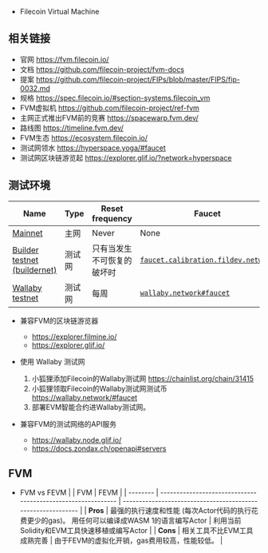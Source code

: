 - Filecoin Virtual Machine

## 相关链接
- 官网 https://fvm.filecoin.io/
- 文档 https://github.com/filecoin-project/fvm-docs
- 提案 https://github.com/filecoin-project/FIPs/blob/master/FIPS/fip-0032.md
- 规格 https://spec.filecoin.io/#section-systems.filecoin_vm
- FVM虚拟机 https://github.com/filecoin-project/ref-fvm
- 主网正式推出FVM前的竞赛 https://spacewarp.fvm.dev/
- 路线图 https://timeline.fvm.dev/
- FVM生态 https://ecosystem.filecoin.io/
- 测试网领水 https://hyperspace.yoga/#faucet
- 测试网区块链游览起 https://explorer.glif.io/?network=hyperspace

## 测试环境
| Name                                                         | Type                    | Reset frequency                            | Faucet                                                       |
| ------------------------------------------------------------ | ----------------------- | ------------------------------------------ | ------------------------------------------------------------ |
| [Mainnet](https://docs.filecoin.io/fvm/reference/networks/#mainnet) | 主网                             | Never                    | None                                                         |
| [Builder testnet (buildernet)](https://docs.filecoin.io/fvm/reference/networks/#mainnet) | 测试网      | 只有当发生不可恢复的破坏时    | [`faucet.calibration.fildev.network`](https://faucet.calibration.fildev.network/) |
| [Wallaby testnet](https://docs.filecoin.io/fvm/reference/networks/#wallaby-testnet) | 测试网           | 每周                      | [`wallaby.network#faucet`](https://wallaby.network/#faucet)  |


- 兼容FVM的区块链游览器
    - https://explorer.filmine.io/
    - https://explorer.glif.io/


- 使用 Wallaby 测试网
    1. 小狐狸添加Filecoin的Wallaby测试网 https://chainlist.org/chain/31415
    2. 小狐狸领取Filecoin的Wallaby测试网测试币 https://wallaby.network/#faucet
    3. 部署EVM智能合约进Wallaby测试网。


- 兼容FVM的测试网络的API服务
    -  https://wallaby.node.glif.io/
    -  https://docs.zondax.ch/openapi#servers



## FVM
- FVM vs FEVM
    |          | FVM                                                          | FEVM                                                         |
    | -------- | ------------------------------------------------------------ | ------------------------------------------------------------ |
    | **Pros** | 最强的执行速度和性能 (每次Actor代码的执行花费更少的gas)。  用任何可以编译成WASM 1的语言编写Actor | 利用当前Solidity和EVM工具快速移植或编写Actor |
    | **Cons** | 相关工具不比EVM工具成熟完善                                      | 由于FEVM的虚拟化开销，gas费用较高，性能较低。                         |